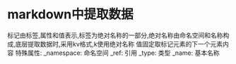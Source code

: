 # markdown中提取数据
标记由标签,属性和值表示,标签为绝对名称的一部分,绝对名称由命名空间和名称构成,底层提取数据时,采用kv格式,k使用绝对名称
值固定取标记元素的下一个元素内容
特殊属性:
_namespace: 命名空间
_ref: 引用
_type: 类型
_name: 基本名称
